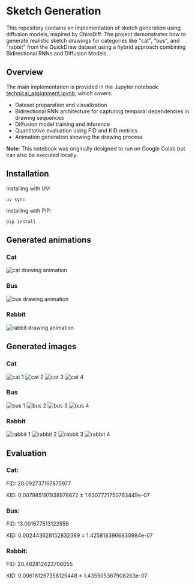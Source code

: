 # Sketch Generation

This repository contains an implementation of sketch generation using diffusion models, inspired by ChiroDiff. The project demonstrates how to generate realistic sketch drawings for categories like "cat", "bus", and "rabbit" from the QuickDraw dataset using a hybrid approach combining Bidirectional RNNs and Diffusion Models.

## Overview

The main implementation is provided in the Jupyter notebook [technical_assignment.ipynb](technical_assignment.ipynb), which covers:
- Dataset preparation and visualization
- Bidirectional RNN architecture for capturing temporal dependencies in drawing sequences
- Diffusion model training and inference
- Quantitative evaluation using FID and KID metrics
- Animation generation showing the drawing process

**Note**: This notebook was originally designed to run on Google Colab but can also be executed locally.

## Installation

Installing with UV:

```
uv sync
```

Installing with PIP:

```
pip install .
```

## Generated animations

### Cat

![cat drawing animation](outputs/cat/cat_drawing_animation.gif)

### Bus

![bus drawing animation](outputs/bus/bus_drawing_animation.gif)

### Rabbit

![rabbit drawing animation](outputs/rabbit/rabbit_drawing_animation.gif)

## Generated images

### Cat

![cat 1](outputs/cat/cat_1.png)
![cat 2](outputs/cat/cat_2.png)
![cat 3](outputs/cat/cat_3.png)
![cat 4](outputs/cat/cat_4.png)

### Bus

![bus 1](outputs/bus/bus_1.png)
![bus 2](outputs/bus/bus_2.png)
![bus 3](outputs/bus/bus_3.png)
![bus 4](outputs/bus/bus_4.png)


### Rabbit

![rabbit 1](outputs/rabbit/rabbit_1.png)
![rabbit 2](outputs/rabbit/rabbit_2.png)
![rabbit 3](outputs/rabbit/rabbit_3.png)
![rabbit 4](outputs/rabbit/rabbit_4.png)


## Evaluation

### Cat:

FID: 20.092737197875977

KID: 0.007985197938978672 ± 1.6307721750763449e-07

### Bus:

FID: 13.001677513122559

KID: 0.002443628152832389 ± 1.4258183966830984e-07

### Rabbit:

FID: 20.462812423706055

KID: 0.006181297358125448 ± 1.435505367908263e-07
